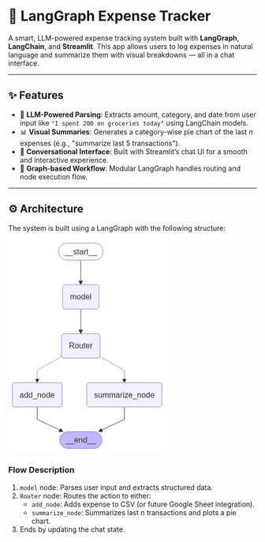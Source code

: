 # 💸 LangGraph Expense Tracker

A smart, LLM-powered expense tracking system built with **LangGraph**, **LangChain**, and **Streamlit**. This app allows users to log expenses in natural language and summarize them with visual breakdowns — all in a chat interface.

---

## ✨ Features

- 🧠 **LLM-Powered Parsing**: Extracts amount, category, and date from user input like `"I spent 200 on groceries today"` using LangChain models.
- 📊 **Visual Summaries**: Generates a category-wise pie chart of the last *n* expenses (e.g., "summarize last 5 transactions").
- 💬 **Conversational Interface**: Built with Streamlit’s chat UI for a smooth and interactive experience.
- 🔁 **Graph-based Workflow**: Modular LangGraph handles routing and node execution flow.

---

## ⚙️ Architecture

The system is built using a LangGraph with the following structure:

![LangGraph Flow](output.png)

### Flow Description

1. `model` node: Parses user input and extracts structured data.
2. `Router` node: Routes the action to either:
   - `add_node`: Adds expense to CSV (or future Google Sheet integration).
   - `summarize_node`: Summarizes last *n* transactions and plots a pie chart.
3. Ends by updating the chat state.
